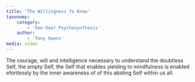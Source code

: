 ```yaml
---
title: 'The Willingness To Know'
taxonomy:
    category:
        - 'One-Door Psychosynthesis'
    author:
        - 'Tony Owens'
media: video
---
```


The courage, will and intelligence necessary to understand the doubtless Self, the empty Self, the Self that enables yielding to mindfulness is enabled efortlessly by the inner awareness of of this abiding Self within us all. 


